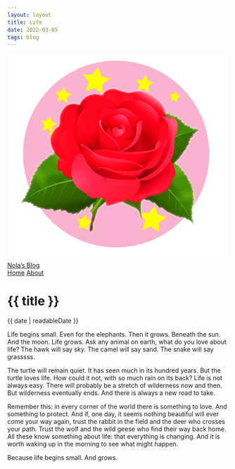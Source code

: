 ```yaml
---
layout: layout
title: Life
date: 2022-03-05
tags: blog
---
```


<!-- **By Nola O’Leary (written at age 7)** -->

<nav class="nav">
  <div class="nav-left">
    <a class="brand" href="/"><img src="/assets/img/nola-logo.png">Nola’s Blog</a>
  </div> 
  <div class="nav-right">
    <div class="tabs">
      <a href="/">Home</a>
      <a href="/about">About</a>

  </div>
</nav>

# {{ title }}

{{ date | readableDate }}


Life begins small. Even for the elephants. Then it grows. Beneath the sun. And the moon. Life grows. Ask any animal on earth, what do you love about life? The hawk will say sky. The camel will say sand. The snake will say grasssss. 

The turtle will remain quiet. It has seen much in its hundred years. But the turtle loves life. How could it not, with so much rain on its back? Life is not always easy. There will probably be a stretch of wilderness now and then. But wilderness eventually ends. And there is always a new road to take.

Remember this: in every corner of the world there is something to love. And something to protect. And if, one day, it seems nothing beautiful will ever come your way again, trust the rabbit in the field and the deer who crosses your path. Trust the wolf and the wild geese who find their way back home. All these know something about life: that everything is changing. And it is worth waking up in the morning to see what might happen.

Because life begins small. And grows.
